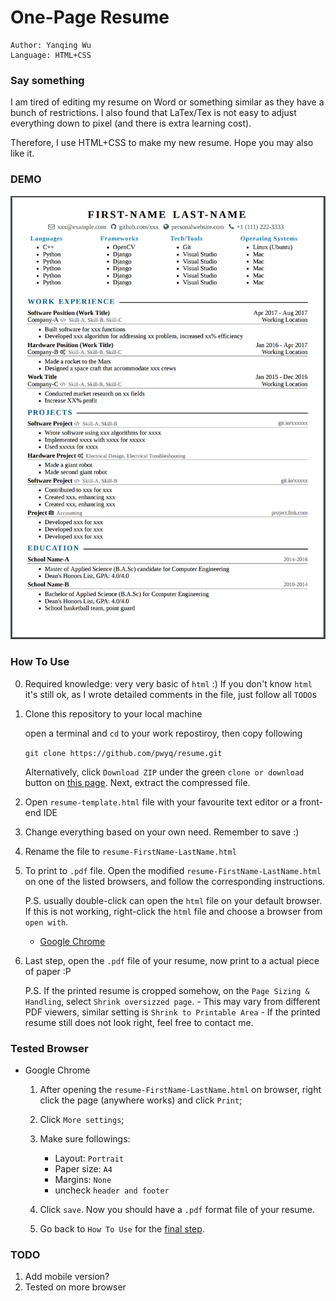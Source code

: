 # One-Page Resume

    Author: Yanqing Wu
    Language: HTML+CSS

### Say something
I am tired of editing my resume on Word or something similar as they have a bunch of restrictions.
I also found that LaTex/Tex is not easy to adjust everything down to pixel (and there is extra learning cost).

Therefore, I use HTML+CSS to make my new resume. Hope you may also like it.

### DEMO
![alt text][png-demo]

### How To Use
0. Required knowledge: very very basic of `html` :) If you don't know `html` it's still ok, as I wrote detailed comments in the file, just follow all `TODO`s

1. Clone this repository to your local machine

    open a terminal and `cd` to your work repostiroy, then copy following
    
    `git clone https://github.com/pwyq/resume.git`
    
    Alternatively, click `Download ZIP` under the green `clone or download` button on [this page][1]. Next, extract the compressed file.

2. Open `resume-template.html` file with your favourite text editor or a front-end IDE

3. Change everything based on your own need. Remember to save :)

4. Rename the file to `resume-FirstName-LastName.html`

5. To print to `.pdf` file. Open the modified `resume-FirstName-LastName.html` on one of the listed browsers, and follow the corresponding instructions.

    P.S. usually double-click can open the `html` file on your default browser. If this is not working, right-click the `html` file and choose a browser from `open with`.

    - [Google Chrome](#google-chrome)
    
6. <a name="last-name">Last step</a>, open the `.pdf` file of your resume, now print to a actual piece of paper :P
    
    P.S. If the printed resume is cropped somehow, on the `Page Sizing & Handling`, select `Shrink oversizzed page`.
            - This may vary from different PDF viewers, similar setting is `Shrink to Printable Area`
            - If the printed resume still does not look right, feel free to contact me.

### Tested Browser

- <a name="google-chrome">Google Chrome</a>

    1. After opening the `resume-FirstName-LastName.html` on browser, right click the page (anywhere works) and click `Print`;
    
    2. Click `More settings`;
    
    3. Make sure followings:
    
        - Layout: `Portrait`
        - Paper size: `A4`
        - Margins: `None`
        - uncheck `header and footer`
        
    4. Click `save`. Now you should have a `.pdf` format file of your resume.
    
    5. Go back to `How To Use` for the [final step](#last-step).

### TODO
1. Add mobile version?
2. Tested on more browser


[1]: https://git.io/v5WGN
[png-demo]: /demo/resume-demo.png
